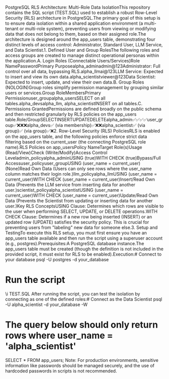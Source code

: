 PostgreSQL RLS Architecture: Multi-Role Data IsolationThis repository contains the SQL script (TEST.SQL) used to establish a robust Row-Level Security (RLS) architecture in PostgreSQL.The primary goal of this setup is to ensure data isolation within a shared application environment (a multi-tenant or multi-role system), preventing users from viewing or modifying data that does not belong to them, based on their assigned role.The architecture is designed around the app_users table, demonstrating four distinct levels of access control: Administrator, Standard User, LLM Service, and Data Scientist.1. Defined User and Group RolesThe following roles and access groups are created to manage distinct operational personas within the application.A. Login Roles (Connectable Users/Services)Role NamePasswordPrimary Purposealpha_adminadmin@123Administrator: Full control over all data, bypassing RLS.alpha_llmai@123LLM Service: Expected to insert and view its own data.alpha_scientistviewer@123Data Scientist: Expected to insert, update, and view their own data.B. Group Roles (NOLOGIN)Group roles simplify permission management by grouping similar users or services.Group RoleMembersPrimary Permissionuser_groupalpha_usersSELECT on all tables.alpha_devsalpha_llm, alpha_scientistINSERT on all tables.C. Permissions GrantedPermissions are defined broadly on the public schema and then restricted granularly by RLS policies on the app_users table.Role/GroupSELECTINSERTUPDATEDELETEalpha_admin✅✅✅✅user_group✅❌❌❌alpha_devs✅ (via membership)✅❌❌alpha_scientist✅ (via group)✅ (via group)✅❌2. Row-Level Security (RLS) PoliciesRLS is enabled on the app_users table, and the following policies enforce strict data filtering based on the current_user (the connecting PostgreSQL role name).RLS Policies on app_usersPolicy NameTarget Role(s)Usage (Read/View)Check (Write/Modify)Access Control Leveladmin_policyalpha_adminUSING (true)WITH CHECK (true)Bypass/Full Accessuser_policyuser_groupUSING (user_name = current_user)(None)Read Own Data (Users can only see rows where the user_name column matches their login role.)llm_policyalpha_llmUSING (user_name = current_user)WITH CHECK (user_name = current_user)Insert/Read Own Data (Prevents the LLM service from inserting data for another user.)scientist_policyalpha_scientistUSING (user_name = current_user)WITH CHECK (user_name = current_user)Update/Read Own Data (Prevents the Scientist from updating or inserting data for another user.)Key RLS ConceptsUSING Clause: Determines which rows are visible to the user when performing SELECT, UPDATE, or DELETE operations.WITH CHECK Clause: Determines if a new row being inserted (INSERT) or an updated row (UPDATE) satisfies the security policy. This is crucial for preventing users from "labeling" new data for someone else.3. Setup and TestingTo execute this RLS setup, you must first ensure you have an app_users table available and then run the script using a superuser account (e.g., postgres).Prerequisites:A PostgreSQL database instance.The app_users table must be created (though the definition is not included in the provided script, it must exist for RLS to be enabled).Execution:# Connect to your database
psql -U postgres -d your_database

# Run the script
\i TEST.SQL
After running the script, you can test the isolation by connecting as one of the defined roles:# Connect as the Data Scientist
psql -U alpha_scientist -d your_database -W

# The query below should only return rows where user_name = 'alpha_scientist'
SELECT * FROM app_users;
Note: For production environments, sensitive information like passwords should be managed securely, and the use of hardcoded passwords in scripts is not recommended.
